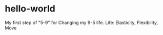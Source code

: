 # hello-world
My first step of "5-9" for Changing my 9-5 life. 
Life: Elasticity, Flexibility, Move
